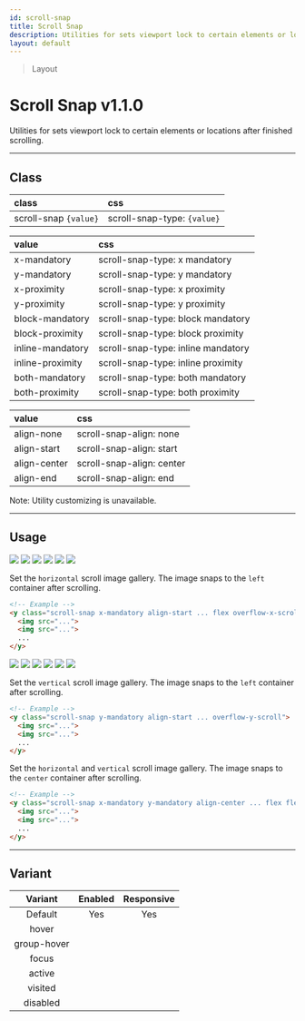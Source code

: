 ```yaml
---
id: scroll-snap
title: Scroll Snap
description: Utilities for sets viewport lock to certain elements or locations after finished scrolling.
layout: default
---
```


> Layout

# Scroll Snap <span class="ml-1 px-2 py-1 text-sm text-gray-600 bg-gray-300">v1.1.0</span>

Utilities for sets viewport lock to certain elements or locations after finished scrolling.

---

## Class

| <span class="px-3 py-1 text-white bg-charcoal-100 rounded-full">class</span> | <span class="px-3 py-1 text-white bg-charcoal-100 rounded-full">css</span> |
|:--|:--|
| scroll-snap `{value}` | scroll-snap-type: `{value}` |

| <span class="px-3 py-1 text-white bg-charcoal-100 rounded-full">value</span> | <span class="px-3 py-1 text-white bg-charcoal-100 rounded-full">css</span> |
|:--|:--|
| x-mandatory | scroll-snap-type: x mandatory |
| y-mandatory | scroll-snap-type: y mandatory |
| x-proximity | scroll-snap-type: x proximity |
| y-proximity | scroll-snap-type: y proximity |
| block-mandatory | scroll-snap-type: block mandatory |
| block-proximity | scroll-snap-type: block proximity |
| inline-mandatory | scroll-snap-type: inline mandatory |
| inline-proximity | scroll-snap-type: inline proximity |
| both-mandatory | scroll-snap-type: both mandatory |
| both-proximity | scroll-snap-type: both proximity |

| <span class="px-3 py-1 text-white bg-charcoal-100 rounded-full">value</span> | <span class="px-3 py-1 text-white bg-charcoal-100 rounded-full">css</span> |
|:--|:--|
| align-none | scroll-snap-align: none |
| align-start | scroll-snap-align: start |
| align-center | scroll-snap-align: center |
| align-end | scroll-snap-align: end |

<y class="m-4 p-3 border-l-8 border-gray-600 text-sm text-gray-600 bg-gray-200">
  <span class="pr-1 font-semibold">
    Note:
  </span>
  Utility customizing is unavailable.
</y>

---

## Usage

<y class="my-2 mx-auto max-w-md scroll-snap x-mandatory align-start flex h-48 overflow-x-scroll">
  <y class="m-1">
    <img class="max-w-xxs h-40"
         src="https://picsum.photos/300?=1">
  </y>
  <y class="m-1">
    <img class="max-w-xxs h-40"
         src="https://picsum.photos/300?=2">
  </y>
  <y class="m-1">
    <img class="max-w-xxs h-40"
         src="https://picsum.photos/300?=3">
  </y>
  <y class="m-1">
    <img class="max-w-xxs h-40"
         src="https://picsum.photos/300?=4">
  </y>
  <y class="m-1">
    <img class="max-w-xxs h-40"
         src="https://picsum.photos/300?=5">
  </y>
  <y class="m-1">
    <img class="max-w-xxs h-40"
         src="https://picsum.photos/300?=6">
  </y>
</y>

Set the `horizontal` scroll image gallery. The image snaps to the `left` container after scrolling.

```html
<!-- Example -->
<y class="scroll-snap x-mandatory align-start ... flex overflow-x-scroll">
  <img src="...">
  <img src="...">
  ...
</y>
```

<y class="my-2 mx-auto max-w-xs scroll-snap y-mandatory align-start h-64 overflow-y-scroll">
  <y class="m-1">
    <img class="max-w-xxs h-40"
         src="https://picsum.photos/300?=1">
  </y>
  <y class="m-1">
    <img class="max-w-xxs h-40"
         src="https://picsum.photos/300?=2">
  </y>
  <y class="m-1">
    <img class="max-w-xxs h-40"
         src="https://picsum.photos/300?=3">
  </y>
  <y class="m-1">
    <img class="max-w-xxs h-40"
         src="https://picsum.photos/300?=4">
  </y>
  <y class="m-1">
    <img class="max-w-xxs h-40"
         src="https://picsum.photos/300?=5">
  </y>
  <y class="m-1">
    <img class="max-w-xxs h-40"
         src="https://picsum.photos/300?=6">
  </y>
</y>

Set the `vertical` scroll image gallery. The image snaps to the `left` container after scrolling.

```html
<!-- Example -->
<y class="scroll-snap y-mandatory align-start ... overflow-y-scroll">
  <img src="...">
  <img src="...">
  ...
</y>
```

Set the `horizontal` and `vertical` scroll image gallery. The image snaps to the `center` container after scrolling.

```html
<!-- Example -->
<y class="scroll-snap x-mandatory y-mandatory align-center ... flex flex-wrap overflow-scroll">
  <img src="...">
  <img src="...">
  ...
</y>
```

---

## Variant

| <span class="font-semibold underline">Variant</span> | <span class="font-semibold underline">Enabled</span> | <span class="font-semibold underline">Responsive</span> |
|:-:|:-:|:-:|
| Default | Yes | Yes |
| hover| | |
| group-hover | | |
| focus | | |
| active | | |
| visited | | |
| disabled | | |